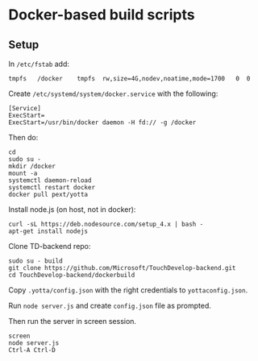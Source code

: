 # Docker-based build scripts

## Setup

In `/etc/fstab` add:

```
tmpfs   /docker    tmpfs  rw,size=4G,nodev,noatime,mode=1700   0  0
```

Create `/etc/systemd/system/docker.service` with the following:

```
[Service]
ExecStart=
ExecStart=/usr/bin/docker daemon -H fd:// -g /docker
```

Then do:

```
cd
sudo su -
mkdir /docker
mount -a
systemctl daemon-reload
systemctl restart docker
docker pull pext/yotta
```

Install node.js (on host, not in docker):
```
curl -sL https://deb.nodesource.com/setup_4.x | bash -
apt-get install nodejs
```

Clone TD-backend repo:

```
sudo su - build
git clone https://github.com/Microsoft/TouchDevelop-backend.git
cd TouchDevelop-backend/dockerbuild
```

Copy `.yotta/config.json` with the right credentials to `yottaconfig.json`.

Run `node server.js` and create `config.json` file as prompted. 

Then run the server in screen session.
```
screen
node server.js
Ctrl-A Ctrl-D
```
